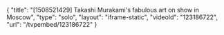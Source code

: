 {
    "title": "[1508521429] Takashi Murakami's fabulous art on show in Moscow",
    "type": "solo",
    "layout": "iframe-static",
    "videoId": "123186722",
    "url": "\/tvpembed\/123186722"
}
